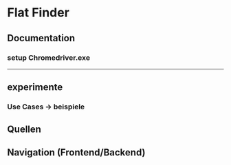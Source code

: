 # Flat Finder

## Documentation

### setup Chromedriver.exe

---
## experimente
### Use Cases -> beispiele

## Quellen

## Navigation (Frontend/Backend)